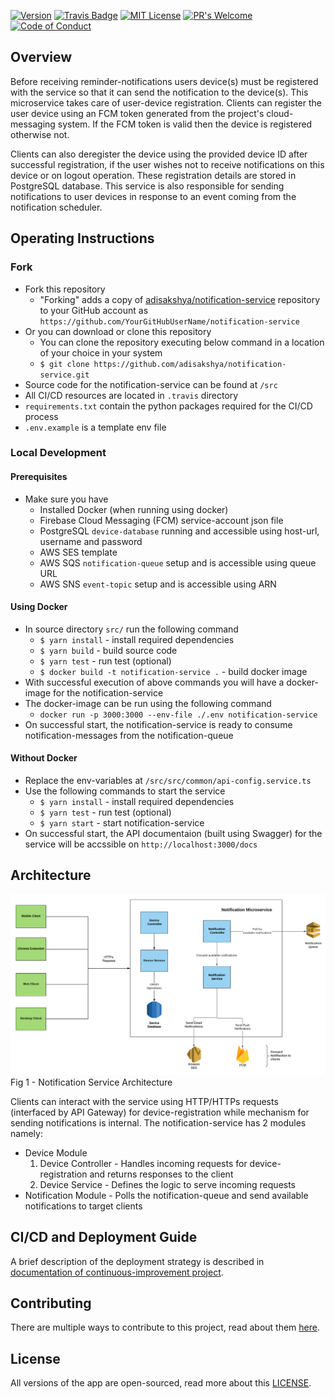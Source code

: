 [![Version](https://img.shields.io/docker/v/adisakshya/notification-service/latest?logo=docker&logoColor=white)](https://hub.docker.com/r/adisakshya/notification-service)
[![Travis Badge](https://img.shields.io/travis/com/adisakshya/notification-service/master?logo=travis)](https://travis-ci.com/github/adisakshya/notification-service)
[![MIT License](https://img.shields.io/github/license/adisakshya/notification-service)](https://github.com/adisakshya/notification-service/blob/master/LICENSE)
[![PR's Welcome](https://img.shields.io/badge/PRs-welcome-brightgreen.svg?style=flat)](https://github.com/adisakshya/notification-service/pulls)
[![Code of Conduct](https://img.shields.io/badge/code%20of-conduct-ff69b4.svg?style=flat)](https://continuous-improvement.readthedocs.io/en/latest/md/community/code_of_conduct.html)  


## Overview

Before receiving reminder-notifications users device(s) must be registered with the service so that it can send the notification to the device(s). This microservice takes care of user-device registration. Clients can register the user device using an FCM token generated from the project's cloud-messaging system. If the FCM token is valid then the device is registered otherwise not.

Clients can also deregister the device using the provided device ID after successful registration, if the user wishes not to receive notifications on this device or on logout operation. These registration details are stored in PostgreSQL database. This service is also responsible for sending notifications to user devices in response to an event coming from the notification scheduler.

## Operating Instructions

### Fork

- Fork this repository
	- "Forking" adds a copy of [adisakshya/notification-service](https://github.com/adisakshya/notification-service/) repository to your GitHub account as `https://github.com/YourGitHubUserName/notification-service`
- Or you can download or clone this repository
	- You can clone the repository executing below command in a location of your choice in your system
	- ```$ git clone https://github.com/adisakshya/notification-service.git```
- Source code for the notification-service can be found at ```/src```
- All CI/CD resources are located in ```.travis``` directory
- ```requirements.txt``` contain the python packages required for the CI/CD process
- ```.env.example``` is a template env file

### Local Development

#### Prerequisites

- Make sure you have
    - Installed Docker (when running using docker)
    - Firebase Cloud Messaging (FCM) service-account json file
    - PostgreSQL ```device-database``` running and accessible using host-url, username and password
    - AWS SES template
    - AWS SQS ```notification-queue``` setup and is accessible using queue URL
    - AWS SNS ```event-topic``` setup and is accessible using ARN

#### Using Docker

- In source directory ```src/``` run the following command
	- ```$ yarn install``` - install required dependencies
	- ```$ yarn build``` - build source code
	- ```$ yarn test``` - run test (optional)
	- ```$ docker build -t notification-service .``` - build docker image
- With successful execution of above commands you will have a docker-image for the notification-service
- The docker-image can be run using the following command
    - ```docker run -p 3000:3000 --env-file ./.env notification-service```
- On successful start, the notification-service is ready to consume notification-messages from the notification-queue

#### Without Docker

- Replace the env-variables at ```/src/src/common/api-config.service.ts```
- Use the following commands to start the service
    - ```$ yarn install``` - install required dependencies
    - ```$ yarn test``` - run test (optional)
    - ```$ yarn start``` - start notification-service
- On successful start, the API documentaion (built using Swagger) for the service will be accssible on ```http://localhost:3000/docs```

## Architecture

![Notification Service Architecture](https://raw.githubusercontent.com/adisakshya/notification-service/master/assets/notification-service-architecture.png) Fig 1 - Notification Service Architecture

Clients can interact with the service using HTTP/HTTPs requests (interfaced by API Gateway) for device-registration while mechanism for sending notifications is internal. The notification-service has 2 modules namely:

- Device Module
    1. Device Controller - Handles incoming requests for device-registration and returns responses to the client
    2. Device Service - Defines the logic to serve incoming requests
- Notification Module - Polls the notification-queue and send available notifications to target clients

## CI/CD and Deployment Guide

A brief description of the deployment strategy is described in [documentation of continuous-improvement project](https://continuous-improvement.readthedocs.io).

## Contributing

There are multiple ways to contribute to this project, read about them [here](https://continuous-improvement.readthedocs.io/en/latest/md/community/contributing.html).

## License

All versions of the app are open-sourced, read more about this [LICENSE](https://github.com/adisakshya/notification-service/blob/master/LICENSE).
